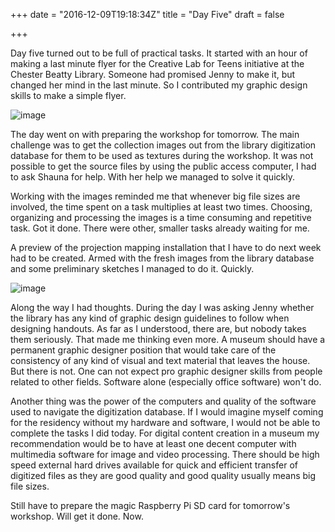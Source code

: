 +++
date = "2016-12-09T19:18:34Z"
title = "Day Five"
draft = false

+++

Day five turned out to be full of practical tasks. It started with an hour of making a last minute flyer for the Creative Lab for Teens initiative at the Chester Beatty Library. Someone had promised Jenny to make it, but changed her mind in the last minute. So I contributed my graphic design skills to make a simple flyer. 

![image](/postimages/teens-club-flyer.jpg)

The day went on with preparing the workshop for tomorrow. The main challenge was to get the collection images out from the library digitization database for them to be used as textures during the workshop. It was not possible to get the source files by using the public access computer, I had to ask Shauna for help. With her help we managed to solve it quickly. 

Working with the images reminded me that whenever big file sizes are involved, the time spent on a task multiplies at least two times. Choosing, organizing and processing the images is a time consuming and repetitive task. Got it done. There were other, smaller tasks already waiting for me. 

A preview of the projection mapping installation that I have to do next week had to be created. Armed with the fresh images from the library database and some preliminary sketches I managed to do it. Quickly. 

![image](/postimages/cbl-mapping-visuals.jpg)

Along the way I had thoughts. During the day I was asking Jenny whether the library has any kind of graphic design guidelines to follow when designing handouts. As far as I understood, there are, but nobody takes them seriously. That made me thinking even more. A museum should have a permanent graphic designer position that would take care of the consistency of any kind of visual and text material that leaves the house. But there is not. One can not expect pro graphic designer skills from people related to other fields. Software alone (especially office software) won't do.

Another thing was the power of the computers and quality of the software used to navigate the digitization database. If I would imagine myself coming for the residency without my hardware and software, I would not be able to complete the tasks I did today. For digital content creation in a museum my recommendation would be to have at least one decent computer with multimedia software for image and video processing. There should be high speed external hard drives available for quick and efficient transfer of digitized files as they are good quality and good quality usually means big file sizes. 

Still have to prepare the magic Raspberry Pi SD card for tomorrow's workshop. Will get it done. Now.
